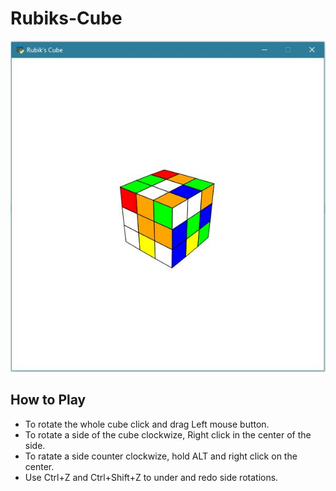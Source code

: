 # Rubiks-Cube
![screenshot](screenshots/screenshot01.jpg)

## How to Play

* To rotate the whole cube click and drag Left mouse button.
* To rotate a side of the cube clockwize, Right click in the center of the side.
* To ratate a side counter clockwize, hold ALT and right click on the center.
* Use Ctrl+Z and Ctrl+Shift+Z to under and redo side rotations.
